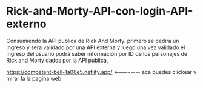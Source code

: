 # Rick-and-Morty-API-con-login-API-externo
Consumiendo la API publica de Rick And Morty. primero se pedira un ingreso y sera validado por una API externa y luego una vez validado el ingreso del usuario podrá saber información por ID de los personajes de Rick and Morty dados por la API publica,

https://competent-bell-1a06e5.netlify.app/ <-------- aca puedes clickear y mirar la la pagina web
